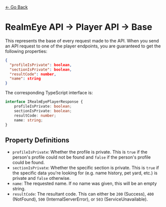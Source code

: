 [← Go Back](https://github.com/ewang2002/RealmEyeSharper/blob/master/docs/docs-guide.md)

# RealmEye API → Player API → Base 
This represents the base of every request made to the API. When you send an API request to one of the player endpoints, you are guaranteed to get the following properties:
```json
{
  "profileIsPrivate": boolean,
  "sectionIsPrivate": boolean,
  "resultCode": number, 
  "name": string
}
```

The corresponding TypeScript interface is:
```ts 
interface IRealmEyePlayerResponse {
    profileIsPrivate: boolean;
    sectionIsPrivate: boolean;
    resultCode: number;
    name: string;
}
```

## Property Definitions
- `profileIsPrivate`: Whether the profile is private. This is `true` if the person's profile could not be found and `false` if the person's profile could be found. 
- `sectionIsPrivate`: Whether the specific section is private. This is `true` if the specific data you're looking for (e.g. name history, pet yard, etc.) is private and `false` otherwise.
- `name`: The requested name. If no name was given, this will be an empty string. 
- `resultCode`: The resultant code. This can either be `200` (Success), `400` (NotFound), `500` (InternalServerError), or `503` (ServiceUnavailable). 